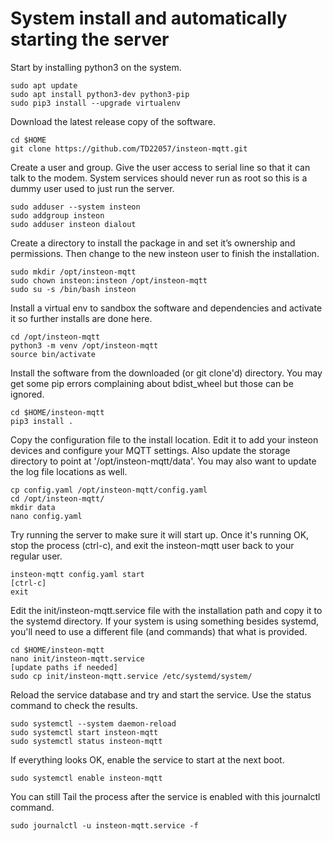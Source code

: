 # System install and automatically starting the server

Start by installing python3 on the system.

   ```
   sudo apt update
   sudo apt install python3-dev python3-pip
   sudo pip3 install --upgrade virtualenv
   ```

Download the latest release copy of the software.

   ```
   cd $HOME
   git clone https://github.com/TD22057/insteon-mqtt.git
   ```

Create a user and group. Give the user access to serial line so that
it can talk to the modem.  System services should never run as root so
this is a dummy user used to just run the server.

   ```
   sudo adduser --system insteon
   sudo addgroup insteon
   sudo adduser insteon dialout
   ```

Create a directory to install the package in and set it’s ownership
and permissions.  Then change to the new insteon user to finish the
installation.

   ```
   sudo mkdir /opt/insteon-mqtt
   sudo chown insteon:insteon /opt/insteon-mqtt
   sudo su -s /bin/bash insteon
   ```

Install a virtual env to sandbox the software and dependencies and
activate it so further installs are done here.

   ```
   cd /opt/insteon-mqtt
   python3 -m venv /opt/insteon-mqtt
   source bin/activate
   ```

Install the software from the downloaded (or git clone'd) directory.
You may get some pip errors complaining about bdist_wheel but those
can be ignored.

   ```
   cd $HOME/insteon-mqtt
   pip3 install .
   ```

Copy the configuration file to the install location.  Edit it to add
your insteon devices and configure your MQTT settings.  Also update
the storage directory to point at '/opt/insteon-mqtt/data'.  You may
also want to update the log file locations as well.

   ```
   cp config.yaml /opt/insteon-mqtt/config.yaml
   cd /opt/insteon-mqtt/
   mkdir data
   nano config.yaml
   ```

Try running the server to make sure it will start up.  Once it's
running OK, stop the process (ctrl-c), and exit the insteon-mqtt user
back to your regular user.

   ```
   insteon-mqtt config.yaml start
   [ctrl-c]
   exit
   ```

Edit the init/insteon-mqtt.service file with the installation path and
copy it to the systemd directory.  If your system is using something
besides systemd, you'll need to use a different file (and commands)
that what is provided.

   ```
   cd $HOME/insteon-mqtt
   nano init/insteon-mqtt.service
   [update paths if needed]
   sudo cp init/insteon-mqtt.service /etc/systemd/system/
   ```

Reload the service database and try and start the service.  Use the
status command to check the results.

   ```
   sudo systemctl --system daemon-reload
   sudo systemctl start insteon-mqtt
   sudo systemctl status insteon-mqtt
   ```

If everything looks OK, enable the service to start at the next boot.

   ```
   sudo systemctl enable insteon-mqtt
   ```
You can still Tail the process after the service is enabled with this journalctl command.

   ```
   sudo journalctl -u insteon-mqtt.service -f
   ```
